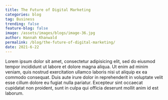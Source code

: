 ```yaml
---
title: The Future of Digital Marketing
categories: blog
tag: Business
trending: false
feature-blog: false
image: /assets/images/blogs/image-36.jpg
author: Hannah Khanwald
permalink: /blog/the-future-of-digital-marketing/
date: 2021-6-22
---
```


Lorem ipsum dolor sit amet, consectetur adipisicing elit, sed do eiusmod tempor incididunt ut labore et dolore magna aliqua. Ut enim ad minim veniam, quis nostrud exercitation ullamco laboris nisi ut aliquip ex ea commodo consequat. Duis aute irure dolor in reprehenderit in voluptate velit esse cillum dolore eu fugiat nulla pariatur. Excepteur sint occaecat cupidatat non proident, sunt in culpa qui officia deserunt mollit anim id est laborum.
